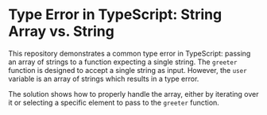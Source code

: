 # Type Error in TypeScript: String Array vs. String

This repository demonstrates a common type error in TypeScript: passing an array of strings to a function expecting a single string. The `greeter` function is designed to accept a single string as input. However, the `user` variable is an array of strings which results in a type error.

The solution shows how to properly handle the array, either by iterating over it or selecting a specific element to pass to the `greeter` function.